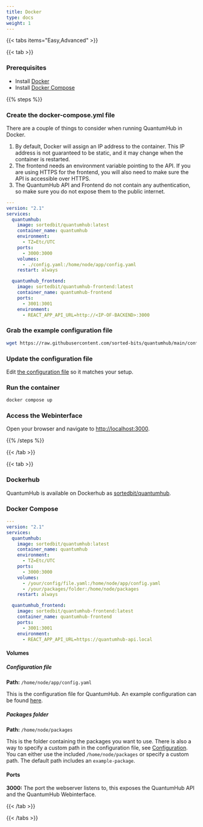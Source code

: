 ```yaml
---
title: Docker
type: docs
weight: 1
---
```

{{< tabs items="Easy,Advanced" >}}

{{< tab >}}
### Prerequisites

- Install <i class="fa-brands fa-docker"></i> [Docker](https://docs.docker.com/get-docker/)
- Install [Docker Compose](https://docs.docker.com/compose/install/)

{{% steps %}}

### Create the docker-compose.yml file

There are a couple of things to consider when running QuantumHub in Docker.

1. By default, Docker will assign an IP address to the container. This IP address is not guaranteed to be static, and it may change when the container is restarted.
2. The frontend needs an environment variable pointing to the API. If you are using HTTPS for the frontend, you will also need to make sure the API is accessible over HTTPS.
3. The QuantumHub API and Frontend do not contain any authentication, so make sure you do not expose them to the public internet.

```yaml
---
version: "2.1"
services:
  quantumhub:
    image: sortedbit/quantumhub:latest
    container_name: quantumhub
    environment:
      - TZ=Etc/UTC
    ports:
      - 3000:3000
    volumes:
      - ./config.yaml:/home/node/app/config.yaml
    restart: always

  quantumhub_frontend:
    image: sortedbit/quantumhub-frontend:latest
    container_name: quantumhub-frontend
    ports:
      - 3001:3001
    environment:
      - REACT_APP_API_URL=http://<IP-OF-BACKEND>:3000
```

### Grab the example configuration file

```bash
wget https://raw.githubusercontent.com/sorted-bits/quantumhub/main/config.yaml.example -O config.yaml
```

### Update the configuration file

Edit [the configuration file](/docs/installation/configuration/) so it matches your setup.

### Run the container

```bash
docker compose up
```

### Access the Webinterface

Open your browser and navigate to [http://localhost:3000](http://localhost:3000).

{{% /steps %}}

{{< /tab >}}

{{< tab >}}

### Dockerhub

QuantumHub is available on Dockerhub as [sortedbit/quantumhub](https://hub.docker.com/repository/docker/sortedbit/quantumhub/general).

### Docker Compose

```yaml
---
version: "2.1"
services:
  quantumhub:
    image: sortedbit/quantumhub:latest
    container_name: quantumhub
    environment:
      - TZ=Etc/UTC
    ports:
      - 3000:3000
    volumes:
      - /your/config/file.yaml:/home/node/app/config.yaml
      - /your/packages/folder:/home/node/packages
    restart: always

  quantumhub_frontend:
    image: sortedbit/quantumhub-frontend:latest
    container_name: quantumhub-frontend
    ports:
      - 3001:3001
    environment:
      - REACT_APP_API_URL=https://quantumhub-api.local
```

#### Volumes

##### Configuration file
**Path:** `/home/node/app/config.yaml`  

This is the configuration file for QuantumHub. An example configuration can be found [here](https://github.com/sorted-bits/quantumhub/blob/main/config.yaml.example).

##### Packages folder
**Path:** `/home/node/packages`  

This is the folder containing the packages you want to use. There is also a way to specify a custom path in the configuration file, see [Configuration](/docs/installation/configuration/). You can either use the included `/home/node/packages` or specify a custom path. The default path includes an `example-package`.

#### Ports

**3000:** The port the webserver listens to, this exposes the QuantumHub API and the QuantumHub Webinterface.

{{< /tab >}}


{{< /tabs >}}
